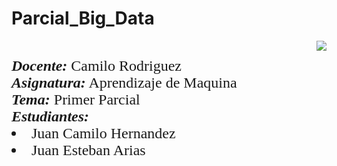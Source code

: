 # **Parcial_Big_Data**

<div> 
<img src="https://res-5.cloudinary.com/crunchbase-production/image/upload/c_lpad,h_256,w_256,f_auto,q_auto:eco/v1455514364/pim02bzqvgz0hibsra41.png" align="right"><FONT FACE="times new roman" SIZE=5>
<br>
<i><b>Docente:</b></i> Camilo Rodriguez
<br>
<i><b>Asignatura:</b></i> Aprendizaje de Maquina
<br>
<i><b>Tema:</b></i> Primer Parcial
<br>
<i><b>Estudiantes: </b> </i> 
<li>Juan Camilo Hernandez</li>
<li>Juan Esteban Arias </li>
</FONT>
</div>
